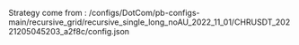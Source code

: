 Strategy come from : /configs/DotCom/pb-configs-main/recursive_grid/recursive_single_long_noAU_2022_11_01/CHRUSDT_20221205045203_a2f8c/config.json